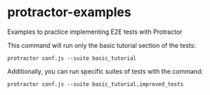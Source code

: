 # protractor-examples
Examples to practice implementing E2E tests with Protractor

This command will run only the basic tutorial section of the tests:

<pre><code>protractor conf.js --suite basic_tutorial</code></pre>

Additionally, you can run specific suites of tests with the command:

<pre><code>protractor conf.js --suite basic_tutorial,improved_tests</code></pre>
